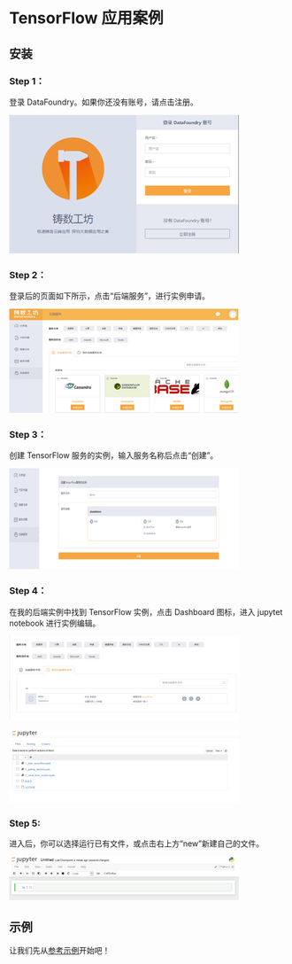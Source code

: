# TensorFlow 应用案例

## 安装

### Step 1：

登录 DataFoundry。如果你还没有账号，请点击注册。

![image](img/login.png)

### Step 2：

登录后的页面如下所示，点击“后端服务”，进行实例申请。

![image](img/backing_service_apply.png)

### Step 3：

创建 TensorFlow 服务的实例，输入服务名称后点击“创建”。

![image](img/create_instance.png)

### Step 4：

在我的后端实例中找到 TensorFlow 实例，点击 Dashboard 图标，进入 jupytet notebook 进行实例编辑。

![image](img/dashboard.png)

![image](img/notebook.png)

### Step 5:

进入后，你可以选择运行已有文件，或点击右上方“new”新建自己的文件。

![image](img/run_jupyter.png)

## 示例
让我们先从[参考示例](Tutorials/README.md)开始吧！
                                                                                                                                                                                                                                                                                                                                                                                                                                                                                                                                                                                                                                                                                                                                                                                                                                                                